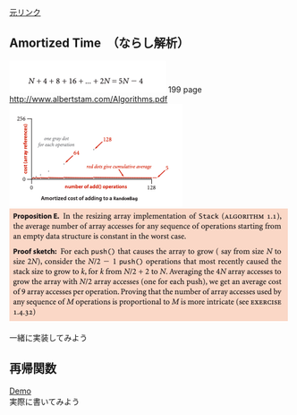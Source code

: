 <!-- ![](Image/2019-05-12-00-44-56.png) -->

[元リンク](http://faculty.washington.edu/pisan/cpp/readings/McDowell_ch6_Big_O.pdf)


## Amortized Time　（ならし解析）


![](Image/2019-05-26-12-55-11.png)
199 page
http://www.albertstam.com/Algorithms.pdf 
![](Image/2019-05-26-12-54-20.png)
![](Image/2019-05-26-12-53-20.png)

一緒に実装してみよう

## 再帰関数
[Demo](https://youtu.be/Mv9NEXX1VHc?t=291)  
実際に書いてみよう


<!-- 
![](Image/![](Image/2019-05-12-00-46-10.png).png)

## Log n
![](Image/2019-05-12-00-48-48.png)


## Recursive

![](Image/2019-05-12-00-49-37.png)
![](Image/2019-05-12-00-50-09.png)	

## Example1

![](Image/2019-05-12-00-50-47.png)

## Example2
![](Image/2019-05-12-00-51-20.png)

## Example3
![](Image/2019-05-12-00-52-22.png)

## 解説
![](Image/2019-05-12-00-53-15.png)

## Example5
![](Image/2019-05-12-00-55-19.png)

## Example6
![](Image/2019-05-12-00-56-16.png)

## Example7

![](Image/2019-05-12-01-07-53.png)
![](Image/2019-05-12-01-07-33.png)


## Example8
![](Image/2019-05-12-01-08-45.png)

![](Image/2019-05-12-01-09-44.png)

 ## Example9
 ![](Image/2019-05-12-01-11-15.png)

 ## Example10
 ![](Image/2019-05-12-01-15-41.png)


 ![](Image/2019-05-12-01-17-33.png) -->